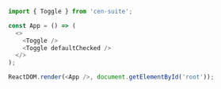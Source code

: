 <!--start-code-->

```js
import { Toggle } from 'cen-suite';

const App = () => (
  <>
    <Toggle />
    <Toggle defaultChecked />
  </>
);

ReactDOM.render(<App />, document.getElementById('root'));
```

<!--end-code-->
